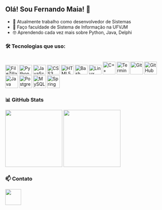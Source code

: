 ## Olá! Sou Fernando Maia! 👋

- 🌱 Atualmente trabalho como desenvolvedor de Sistemas  
- 💬 Faço faculdade de Sistema de Informação na UFVJM  
- 🤓 Aprendendo cada vez mais sobre Python, Java, Delphi

### 🛠️ Tecnologias que uso:

<div style="display: inline-block"><br>
  <img alt="FileZilla" height="30" width="40" src="https://cdn.jsdelivr.net/gh/devicons/devicon/icons/filezilla/filezilla-plain.svg" />
  <img alt="Python" height="30" width="40" src="https://cdn.jsdelivr.net/gh/devicons/devicon/icons/python/python-original.svg" />
  <img alt="JavaScript" height="30" width="40" src="https://cdn.jsdelivr.net/gh/devicons/devicon/icons/javascript/javascript-original.svg" />
  <img alt="CSS3" height="30" width="40" src="https://cdn.jsdelivr.net/gh/devicons/devicon/icons/css3/css3-original.svg" />
  <img alt="HTML5" height="30" width="40" src="https://cdn.jsdelivr.net/gh/devicons/devicon/icons/html5/html5-original.svg" />
  <img alt="Bash" height="30" width="40" src="https://cdn.jsdelivr.net/gh/devicons/devicon/icons/bash/bash-original.svg" />
  <img alt="Linux" height="30" width="40" src="https://cdn.jsdelivr.net/gh/devicons/devicon/icons/linux/linux-original.svg" />
  <img alt="C++" height="40" width="40" src="https://img.icons8.com/color/48/000000/c-plus-plus-logo.png"/>
  <img alt="Terminal" height="40" width="40" src="https://img.icons8.com/ios-filled/100/000000/console.png"/>
  <img alt="Git" height="40" width="40" src="https://cdn.jsdelivr.net/gh/devicons/devicon/icons/git/git-original.svg" />
  <img alt="GitHub" height="40" width="40" src="https://cdn.jsdelivr.net/gh/devicons/devicon/icons/github/github-original.svg" />
  <img alt="Java" height="40" width="40" src="https://cdn.jsdelivr.net/gh/devicons/devicon/icons/java/java-original.svg" />
  <img alt="PostgreSQL" height="40" width="40" src="https://cdn.jsdelivr.net/gh/devicons/devicon/icons/postgresql/postgresql-original.svg" />
  <img alt="MySQL" height="40" width="40" src="https://cdn.jsdelivr.net/gh/devicons/devicon/icons/mysql/mysql-original.svg" />
  <img alt="Spring" height="40" width="40" src="https://cdn.jsdelivr.net/gh/devicons/devicon/icons/spring/spring-original.svg" />
</div>

### 📊 GitHub Stats

<div>
  <img height="180em" src="https://github-readme-stats.vercel.app/api?username=fernandoMaia0&show_icons=true&theme=tokyonight&include_all_commits=true&count_private=true"/>
  <img height="180em" src="https://github-readme-stats.vercel.app/api/top-langs/?username=fernandoMaia0&layout=compact&theme=tokyonight" />
</div>

### 📫 Contato

<a href="https://www.linkedin.com/in/fernando-maia-326617238/" target="_blank">
  <img src="https://cdn.jsdelivr.net/gh/devicons/devicon/icons/linkedin/linkedin-original.svg" height="50" width="50">
</a>
